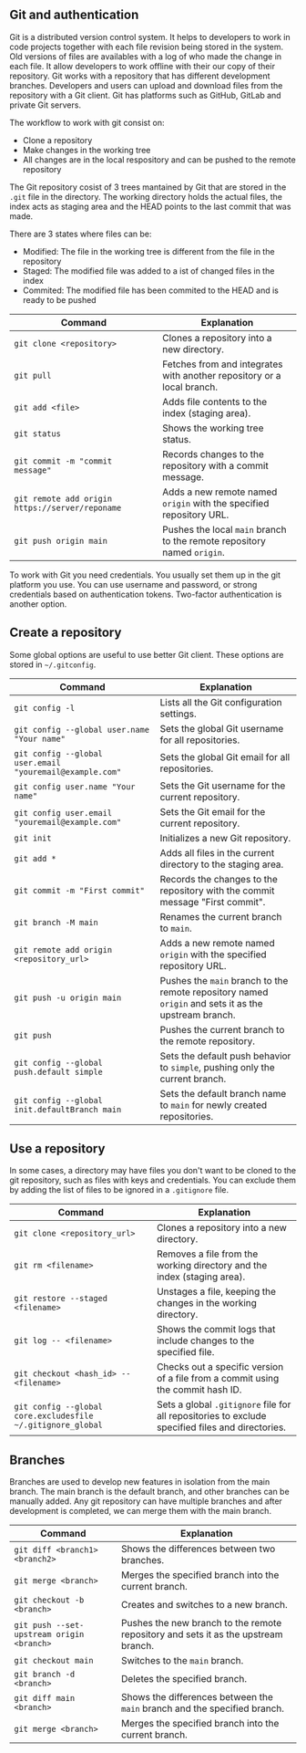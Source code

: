 ## Git and authentication

Git is a distributed version control system. It helps to developers to work in code projects together with each file revision being stored in the system. Old versions of files are availables with a log of who made the change in each file. It allow developers to work offline with their our copy of their repository. Git works with a repository that has different development branches. Developers and users can upload and download files from the repository with a Git client. Git has platforms such as GitHub, GitLab and private Git servers.

The workflow to work with git consist on:
 * Clone a repository
 * Make changes in the working tree
 * All changes are in the local respository and can be pushed to the remote repository

The Git repository cosist of 3 trees mantained by Git that are stored in the `.git` file in the directory. The working directory holds the actual files, the index acts as staging area and the HEAD points to the last commit that was made.

There are 3 states where files can be:
 * Modified: The file in the working tree is different from the file in the repository
 * Staged: The modified file was added to a ist of changed files in the index
 * Commited: The modified file has been commited to the HEAD and is ready to be pushed

| Command                                     | Explanation                                                                                       |
|---------------------------------------------|---------------------------------------------------------------------------------------------------|
| `git clone <repository>`                    | Clones a repository into a new directory.                                                         |
| `git pull`                                  | Fetches from and integrates with another repository or a local branch.                            |
| `git add <file>`                            | Adds file contents to the index (staging area).                                                   |
| `git status`                                | Shows the working tree status.                                                                    |
| `git commit -m "commit message"`            | Records changes to the repository with a commit message.                                          |
| `git remote add origin https://server/reponame` | Adds a new remote named `origin` with the specified repository URL.                               |
| `git push origin main`                      | Pushes the local `main` branch to the remote repository named `origin`.                           |

To work with Git you need credentials. You usually set them up in the git platform you use. You can use username and password, or strong credentials based on authentication tokens. Two-factor authentication is another option.

## Create a repository

Some global options are useful to use better Git client. These options are stored in `~/.gitconfig`.

| Command                                      | Explanation                                                                                       |
|----------------------------------------------|---------------------------------------------------------------------------------------------------|
| `git config -l`                              | Lists all the Git configuration settings.                                                         |
| `git config --global user.name "Your name"`  | Sets the global Git username for all repositories.                                                |
| `git config --global user.email "youremail@example.com"` | Sets the global Git email for all repositories.                                                   |
| `git config user.name "Your name"`           | Sets the Git username for the current repository.                                                 |
| `git config user.email "youremail@example.com"` | Sets the Git email for the current repository.                                                    |
| `git init`                                   | Initializes a new Git repository.                                                                 |
| `git add *`                                  | Adds all files in the current directory to the staging area.                                      |
| `git commit -m "First commit"`               | Records the changes to the repository with the commit message "First commit".                     |
| `git branch -M main`                         | Renames the current branch to `main`.                                                             |
| `git remote add origin <repository_url>`     | Adds a new remote named `origin` with the specified repository URL.                               |
| `git push -u origin main`                    | Pushes the `main` branch to the remote repository named `origin` and sets it as the upstream branch. |
| `git push`                                   | Pushes the current branch to the remote repository.                                               |
| `git config --global push.default simple`    | Sets the default push behavior to `simple`, pushing only the current branch.                      |
| `git config --global init.defaultBranch main`| Sets the default branch name to `main` for newly created repositories.                            |

## Use a repository

In some cases, a directory may have files you don't want to be cloned to the git repository, such as files with keys and credentials. You can exclude them by adding the list of files to be ignored in a `.gitignore` file.

| Command                                                      | Explanation                                                                                       |
|--------------------------------------------------------------|---------------------------------------------------------------------------------------------------|
| `git clone <repository_url>`                                 | Clones a repository into a new directory.                                                         |
| `git rm <filename>`                                          | Removes a file from the working directory and the index (staging area).                           |
| `git restore --staged <filename>`                            | Unstages a file, keeping the changes in the working directory.                                    |
| `git log -- <filename>`                                      | Shows the commit logs that include changes to the specified file.                                 |
| `git checkout <hash_id> -- <filename>`                       | Checks out a specific version of a file from a commit using the commit hash ID.                   |
| `git config --global core.excludesfile ~/.gitignore_global`  | Sets a global `.gitignore` file for all repositories to exclude specified files and directories.  |

## Branches

Branches are used to develop new features in isolation from the main branch. The main branch is the default branch, and other branches can be manually added. Any git repository can have multiple branches and after development is completed, we can merge them with the main branch.

| Command                                        | Explanation                                                                                       |
|------------------------------------------------|---------------------------------------------------------------------------------------------------|
| `git diff <branch1> <branch2>`                 | Shows the differences between two branches.                                                       |
| `git merge <branch>`                           | Merges the specified branch into the current branch.                                              |
| `git checkout -b <branch>`                     | Creates and switches to a new branch.                                                             |
| `git push --set-upstream origin <branch>`      | Pushes the new branch to the remote repository and sets it as the upstream branch.                |
| `git checkout main`                            | Switches to the `main` branch.                                                                    |
| `git branch -d <branch>`                       | Deletes the specified branch.                                                                     |
| `git diff main <branch>`                       | Shows the differences between the `main` branch and the specified branch.                         |
| `git merge <branch>`                           | Merges the specified branch into the current branch.                                              |
